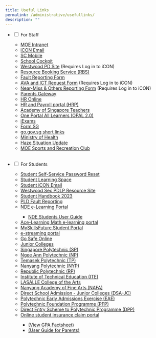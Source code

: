 ```yaml
---
title: Useful Links
permalink: /administrative/usefullinks/
description: ""
---
```

<ul class="jekyllcodex_accordion">
	
<li><input type="checkbox" id="accordion1">
<label for="accordion1">For Staff</label><div>
<p></p><ul>
<li><a target="_blank" href="https://intranet.moe.gov.sg/">MOE Intranet</a></li>
<li><a target="_blank" href="https://workspace.google.com/dashboard">iCON Email</a></li>
<li><a target="_blank" href="https://scmobile.moe.edu.sg/">SC Mobile</a>
</li>
<li><a target="_blank" href="https://schoolcockpit.moe.gov.sg/">School Cockpit</a> </li>

<li><a target="_blank" href="https://go.gov.sg/wwstaffpd">Westwood PD Site</a> (Requires Log in to iCON)</li>

<li><a target="_blank" href="https://rbs.avero-tech.com/">Resource Booking Service (RBS)</a></li>

<li><a target="_blank" href="http://go.gov.sg/sw9yzq">Fault Reporting Form</a></li>

<li><a target="_blank" href="http://go.gov.sg/47sptz">AVA and ICT Request Form</a> (Requires Log in to iCON)</li>

<li><a target="_blank" href="https://tinyurl.com/near-miss-incident">Near-Miss &amp; Others Reporting Form</a> (Requires Log in to iCON)</li>

<li><a target="_blank" href="https://pg.moe.edu.sg/">Parents Gateway</a>
</li>
<li><a target="_blank" href="http://intranet.moe.gov.sg/hronline/Pages/Home.aspx">HR Online</a></li>

<li><a target="_blank" href="https://www.hrp.gov.sg/">HR and Payroll portal (HRP)</a></li>

<li><a target="_blank" href="https://academyofsingaporeteachers.moe.edu.sg/">Academy of Singapore Teachers</a></li>

<li><a target="_blank" href="https://www.opal2.moe.edu.sg/">One Portal All Learners (OPAL 2.0)</a></li>

<li><a target="_blank" href="https://iexams.seab.gov.sg/login">iExams</a></li>

<li><a target="_blank" href="https://form.gov.sg/">Form SG</a></li>

<li><a target="_blank" href="https://go.gov.sg/">go.gov.sg short links</a></li>

<li><a target="_blank" href="https://www.moh.gov.sg/">Ministry of Health</a></li>

<li><a target="_blank" href="https://www.haze.gov.sg/">Haze Situation Update</a></li>

<li><a target="_blank" href="https://www.mesrc.net/">MOE Sports and Recreation Club</a></li><br><p></p>
</ul></div></li>

<li><input type="checkbox" id="accordion2">
<label for="accordion2">For Students</label><div>
	<p></p><ul>
	<li><a target="_blank" href="https://mims.moe.gov.sg/sspr/">Student Self-Service Password Reset</a></li>
<li><a target="_blank" href="https://learning.moe.edu.sg/">Student Learning Space</a></li>
	<li><a target="_blank" href="https://workspace.google.com/dashboard">Student iCON Email</a></li>
<li>	<a target="_blank" href="https://go.gov.sg/pdlpwwss">Westwood Sec PDLP Resource Site</a></li>
	
<li><a target="_blank" href="https://drive.google.com/file/d/1GSjC_XxSwQJra0EgTCyTdvJEHI32JfNy/view?usp=share_link">Student Handbook 2023</a></li>
<li><a target="_blank" href="https://go.gov.sg/pytjkj">PLD Fault Reporting</a></li>
	<li>	<a target="_blank" href="https://learn.icdlasia.org/">NDE e-Learning Portal</a></li>
<ul><li><a target="_blank" href="https://drive.google.com/file/d/1dVm_FkD2g7gwDW1BC_sf1coKgnhg8uI-/view?usp=share_link/">NDE Students User Guide</a></li></ul>
<li>	<a target="_blank" href="https://www.ace-learning.com/">Ace-Learning Math e-learning portal</a></li>
<li>	<a target="_blank" href="https://www.myskillsfuture.gov.sg/content/student/en/secondary.html">MySkillsFuture Student Portal</a></li>

<li><a target="_blank" href="https://www.nstream.sg/login/login.aspx">e-streaming portal</a></li>
		
<li><a target="_blank" href="https://www.csa.gov.sg/gosafeonline/">Go Safe Online</a></li>
	
<li><a target="_blank" href="https://sis.moe.gov.sg/">Junior Colleges</a>
	</li>
<li>	<a target="_blank" href="http://www.sp.edu.sg/">Singapore Polytechnic (SP)</a></li>

<li><a target="_blank" href="http://www.np.edu.sg/">Ngee Ann Polytechnic (NP)</a></li>
<li>	<a target="_blank" href="http://www.tp.edu.sg/">Temasek Polytechnic (TP)</a></li>
<li>	<a target="_blank" href="http://www.nyp.edu.sg/">Nanyang Polytechnic (NYP)</a></li>
<li>	<a target="_blank" href="http://www.rp.edu.sg/">Republic Polytechnic (RP)</a></li>
<li>	<a target="_blank" href="http://www.ite.edu.sg/">Institute of Technical Education (ITE)</a></li>
<li>	<a target="_blank" href="http://www.lasalle.edu.sg/">LASALLE College of the Arts</a></li>
	<li><a target="_blank" href="http://www.nafa.edu.sg/">Nanyang Academy of Fine Arts (NAFA)</a></li>
<li>	<a target="_blank" href="https://www.moe.gov.sg/post-secondary/admissions/dsa/apply/">Direct School Admission - Junior Colleges (DSA-JC)</a></li>
	<li><a target="_blank" href="https://eae.polytechnic.edu.sg/eaeStudIns/menu.jsp">Polytechnic Early Admissions Exercise (EAE)</a></li>
<li>	<a target="_blank" href="https://pfp.polytechnic.edu.sg/PFP/index.html">Polytechnic Foundation Programme (PFP)</a></li>
	<li><a target="_blank" href="https://www.ite.edu.sg/admissions/full-time-courses/higher-nitec-dpp">Direct Entry Scheme to Polytechnic Programme (DPP)</a></li>
<li>	<a target="_blank" href="https://studentgpa.incomegroupins.com.sg/">Online student insurance claim portal</a></li>
<ul><li>	<a target="_blank" href="https://go.gov.sg/rpk4gv">(View GPA Factsheet)</a></li>
	<li>	<a target="_blank" href="https://go.gov.sg/nrzysy">(User Guide for Parents)</a><p></p></li></ul>
</ul></div></li>

</ul>